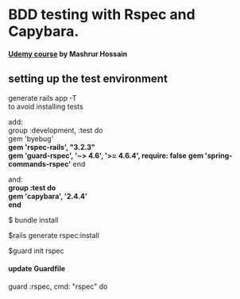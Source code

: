 <h1>BDD testing with Rspec and Capybara.</h1>
<h4><a href="https://www.udemy.com/rubyonrails-bdd-rspec-capybara/learn/#/" target="/n_blank"> Udemy course</a> by Mashrur Hossain</h4>

<h2>setting up the test environment</h2>
<p>generate rails app -T<br>
to avoid installing tests</p>

<p>add:<br>
group :development, :test do<br>
  gem 'byebug'<br>
<strong>gem 'rspec-rails', "3.2.3"</strong><br>
<strong>gem 'guard-rspec', '~> 4.6', '>= 4.6.4', require: false</strong>
<strong>gem 'spring-commands-rspec'</strong>
end</p>

<p> and:<br>
<strong>group :test do<br>
  gem 'capybara', '2.4.4'<br>
end</strong></p>

<p>$ bundle install</p>
<p>$rails generate rspec:install</p>
<p>$guard init rspec</p>

<h4>update Guardfile</h4>
<p>guard :rspec, cmd: "rspec" do</p>
